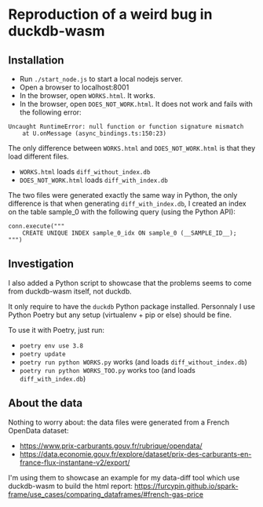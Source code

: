 # Reproduction of a weird bug in duckdb-wasm


## Installation

- Run `./start_node.js` to start a local nodejs server.
- Open a browser to localhost:8001
- In the browser, open `WORKS.html`. It works.
- In the browser, open `DOES_NOT_WORK.html`. It does not work and fails with the following error:


```
Uncaught RuntimeError: null function or function signature mismatch
    at U.onMessage (async_bindings.ts:150:23)
```


The only difference between `WORKS.html` and `DOES_NOT_WORK.html` is that
they load different files. 
- `WORKS.html` loads `diff_without_index.db`
- `DOES_NOT_WORK.html` loads `diff_with_index.db`

The two files were generated exactly the same way in Python, the only difference
is that when generating `diff_with_index.db`, I created an index on the table sample_0 
with the following query (using the Python API):


```
conn.execute("""
    CREATE UNIQUE INDEX sample_0_idx ON sample_0 (__SAMPLE_ID__);
""")
```

## Investigation

I also added a Python script to showcase that the problems seems to come
from duckdb-wasm itself, not duckdb.

It only require to have the `duckdb` Python package installed.
Personnaly I use Python Poetry but any setup (virtualenv + pip or else) should be fine.

To use it with Poetry, just run: 

- `poetry env use 3.8` 
- `poetry update` 
- `poetry run python WORKS.py` works (and loads `diff_without_index.db`)
- `poetry run python WORKS_TOO.py` works too (and loads `diff_with_index.db`)


## About the data

Nothing to worry about: the data files were generated from a French OpenData dataset:

- https://www.prix-carburants.gouv.fr/rubrique/opendata/
- https://data.economie.gouv.fr/explore/dataset/prix-des-carburants-en-france-flux-instantane-v2/export/

I'm using them to showcase an example for my data-diff tool which use duckdb-wasm to
build the html report:
https://furcypin.github.io/spark-frame/use_cases/comparing_dataframes/#french-gas-price


